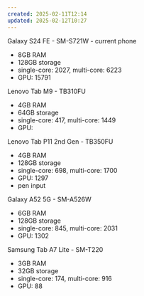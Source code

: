 ```yaml
---
created: 2025-02-11T12:14
updated: 2025-02-12T10:27
---
```


Galaxy S24 FE - SM-S721W - current phone
- 8GB RAM
- 128GB storage
- single-core: 2027, multi-core: 6223
- GPU: 15791

Lenovo Tab M9 - TB310FU
- 4GB RAM
- 64GB storage
- single-core: 417, multi-core: 1449
- GPU: 

Lenovo Tab P11 2nd Gen - TB350FU
- 4GB RAM
- 128GB storage
- single-core: 698, multi-core: 1700
- GPU: 1297
- pen input

Galaxy A52 5G - SM-A526W
- 6GB RAM
- 128GB storage
- single-core: 845, multi-core: 2031
- GPU: 1302

Samsung Tab A7 Lite - SM-T220
- 3GB RAM
- 32GB storage
- single-core: 174, multi-core: 916
- GPU: 88